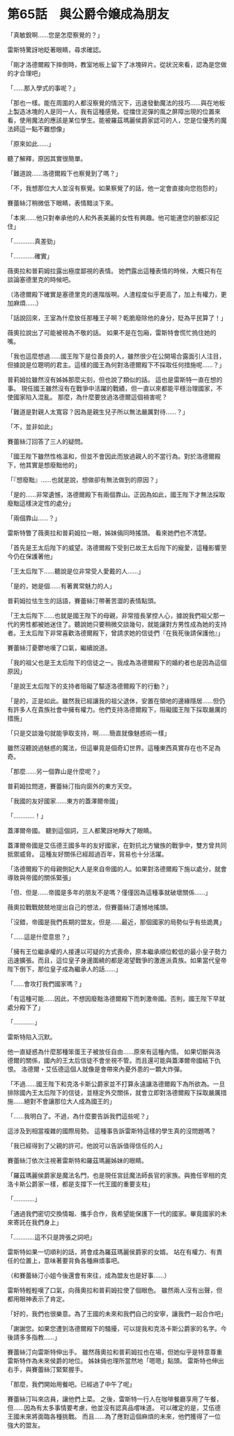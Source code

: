 # 第65話　與公爵令嬢成為朋友

「真敏銳啊……您是怎麼察覺的？」

雷斯特驚訝地眨著眼睛，尋求確認。

「剛才洛德爾殿下摔倒時，教室地板上留下了冰塊碎片。從狀況來看，認為是您做的才合理吧」

「……那入學式的事呢？」

「那也一樣。能在周圍的人都沒察覺的情況下，迅速發動魔法的技巧……與在地板上製造冰塊的人是同一人，我有這種感覺。從擋住泥彈的風之屏障出現的位置來看，使用魔法的應該是某位學生。能被羅茲瑪麗侯爵家認可的人，您是位優秀的魔法師這一點不難想像」

「原來如此……」

聽了解釋，原因其實很簡單。

「難道說……洛德爾殿下也察覺到了嗎？」

「不，我想那位大人並沒有察覺。如果察覺了的話，他一定會直接向您抱怨的」

賽蕾絲汀稍微低下眼睛，表情黯淡下來。

「本來……他只對奉承他的人和外表美麗的女性有興趣。他可能連您的臉都沒記住」

「…………真差勁」

「…………確實」

薇奧拉和普莉姆拉露出極度鄙視的表情。
她們露出這種表情的時候，大概只有在談論塞德里克的時候吧。

（洛德爾殿下確實是塞德里克的進階版啊。人渣程度似乎更高了，加上有權力，更加麻煩……）

「話說回來，王室為什麼放任那種王子啊？乾脆廢除他的身分，貶為平民算了！」

薇奧拉說出了可能被視為不敬的話。
如果不是在包廂，雷斯特會慌忙摀住她的嘴。

「我也這麼想過……國王陛下是位善良的人，雖然很少在公開場合露面引人注目，但據說是位聰明的君主。這樣的國王為何對洛德爾殿下不採取任何措施呢……？」

普莉姆拉雖然沒有姊姊那麼尖刻，但也說了類似的話。
這也是雷斯特一直在想的事。
現任國王雖然沒有在戰爭中活躍的戰績，但一直以來都能平穩治理國家，不使國家陷入混亂。
那麼，為什麼要放過洛德爾這個禍害呢？

「難道是對親人太寬容？因為是親生兒子所以無法嚴厲對待……？」

「不，並非如此」

賽蕾絲汀回答了三人的疑問。

「國王陛下雖然性格溫和，但並不會因此而放過親人的不當行為。對於洛德爾殿下，他其實是想廢黜他的」

「『想廢黜』……也就是說，想做卻有無法做到的原因？」

「是的……非常遺憾，洛德爾殿下有兩個靠山。正因為如此，國王陛下才無法採取廢黜這樣決定性的處分」

「兩個靠山……？」

雷斯特瞥了薇奧拉和普莉姆拉一眼，姊妹倆同時搖頭。
看來她們也不清楚。

「首先是王太后陛下的威望。洛德爾殿下受到已故王太后陛下的寵愛，這種影響至今仍在保護著他」

「王太后陛下……聽說是位非常受人愛戴的人……」

「是的，她是個……有著異常魅力的人」

普莉姆拉怯生生的話語，賽蕾絲汀帶著苦澀的表情點頭。

「王太后陛下……也就是國王陛下的母親，非常擅長掌控人心，據說我們祖父那一代的男性都被她迷住了。聽說她只要稍微交談幾句，就能讓對方男性成為她的支持者。王太后陛下非常喜歡洛德爾殿下，曾請求她的信徒們『在我死後請保護他』」

賽蕾絲汀憂鬱地嘆了口氣，繼續說道。

「我的祖父也是王太后陛下的信徒之一。我成為洛德爾殿下的婚約者也是因為這個原因」

「是說王太后陛下的支持者阻礙了驅逐洛德爾殿下的行動？」

「是的，正是如此。雖然我已經讓我的祖父退休，安置在領地的邊緣隱居……但仍有許多人在貴族社會中擁有權力。他們支持洛德爾殿下，阻礙國王陛下採取嚴厲的措施」

「只是交談幾句就能爭取支持，啊……簡直就像魅惑術一樣」

雖然沒聽說過魅惑的魔法，但這畢竟是個奇幻世界。這種東西真實存在也不足為奇。

「那麼……另一個靠山是什麼呢？」

普莉姆拉問道，賽蕾絲汀指向窗外的東方天空。

「我國的友好國家……東方的蓋澤爾帝國」

「…………！」

蓋澤爾帝國。
聽到這個詞，三人都驚訝地睜大了眼睛。

蓋澤爾帝國是艾伍德王國多年的友好國家，在對抗北方蠻族的戰爭中，雙方曾共同抵禦威脅。
這種友好關係已經超過百年，貿易也十分活躍。

「洛德爾殿下的母親側妃大人是來自帝國的人。如果對洛德爾殿下施以處分，就會導致與帝國的關係緊張」

「但、但是……帝國是多年的朋友不是嗎？僅僅因為這種事就破壞關係……」

薇奧拉戰戰兢兢地提出自己的想法，但賽蕾絲汀遺憾地搖頭。

「沒錯，帝國是我們長期的盟友。但是……最近，那個國家的局勢似乎有些詭異」

「……這是什麼意思？」

「擁有王位繼承權的人接連以可疑的方式喪命，原本繼承順位較低的最小皇子勢力迅速擴張。而且，這位皇子身邊圍繞的都是渴望戰爭的激進派貴族。如果當代皇帝陛下倒下，那位皇子成為繼承人的話……」

「……會攻打我們國家嗎？」

「有這種可能……因此，不想因廢黜洛德爾殿下而刺激帝國。否則，國王陛下早就處分殿下了」

「…………」

雷斯特陷入沉默。

他一直疑惑為什麼那種笨蛋王子被放任自由……原來有這種內情。
如果切斷與洛德爾的關係，國內的王太后信徒不會坐視不管。而且還可能與蓋澤爾帝國結下仇恨。
洛德爾・艾伍德這個人就像是會帶來內憂外患的一顆大炸彈。

「不過……國王陛下和克洛卡斯公爵家並不打算永遠讓洛德爾殿下為所欲為。一旦排除國內王太后陛下的信徒，並穩定外交關係，就會立即對洛德爾殿下採取嚴厲措施……絕對不會讓那位大人成為國王的」

「……我明白了。不過，為什麼要告訴我們這些呢？」

這涉及到相當複雜的國際局勢。
這種事告訴雷斯特這樣的學生真的沒問題嗎？

「我已經得到了父親的許可。他說可以告訴值得信任的人」

賽蕾絲汀依次注視著雷斯特和羅茲瑪麗姊妹的眼睛。

「羅茲瑪麗侯爵家是魔法名門，也是現任宮廷魔法師長官的家族。與擔任宰相的克洛卡斯公爵家一樣，都是支撐下一代王國的重要支柱」

「…………」

「通過我們密切交換情報、攜手合作，我希望能保護下一代的國家。畢竟國家的未來寄託在我們身上」

「…………這不只是誇張之詞吧」

雷斯特如果一切順利的話，將會成為羅茲瑪麗侯爵家的女婿。
站在有權力、有責任的位置上，意味著要背負各種麻煩事吧。

（和賽蕾絲汀小姐今後還會有來往，成為盟友也是好事……）

雷斯特輕輕嘆了口氣，向薇奧拉和普莉姆拉使了個眼色。
雖然兩人沒有出聲，但都用眼神表示了肯定。

「好的，我們也很樂意。為了王國的未來和我們自己的安寧，讓我們一起合作吧」

「謝謝您。如果您遭到洛德爾殿下的騷擾，可以提我和克洛卡斯公爵家的名字。今後請多多指教……」

賽蕾絲汀向雷斯特伸出手。
雖然薇奧拉和普莉姆拉也在場，但她似乎是特意尊重雷斯特作為未來侯爵的地位。
姊妹倆也理所當然地「嗯嗯」點頭。
雷斯特也伸出右手，與賽蕾絲汀緊緊握手。

「那麼，我們開始用餐吧。已經過了中午了呢」

賽蕾絲汀叫來店員，讓他們上菜。
之後，雷斯特一行人在咖啡餐廳享用了午餐，但……因為有太多事情要考慮，他並沒有認真品嚐味道。
可以確定的是，艾伍德王國未來將面臨各種挑戰。
而且……為了應對這個麻煩的未來，他們獲得了一位強大的盟友。